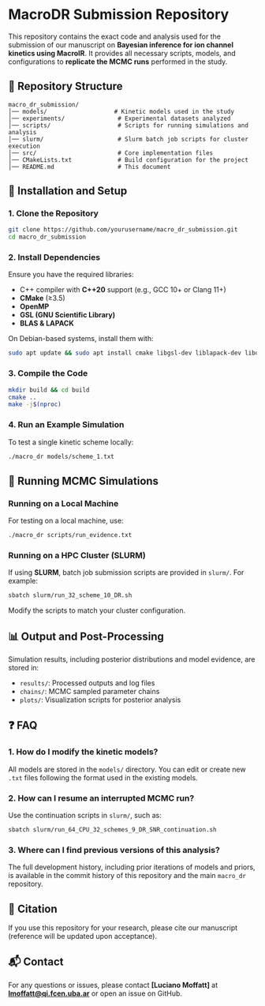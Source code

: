 # MacroDR Submission Repository

This repository contains the exact code and analysis used for the submission of our manuscript on **Bayesian inference for ion channel kinetics using MacroIR**. It provides all necessary scripts, models, and configurations to **replicate the MCMC runs** performed in the study.

## 📌 Repository Structure

```
macro_dr_submission/
│── models/                   # Kinetic models used in the study
│── experiments/               # Experimental datasets analyzed
│── scripts/                   # Scripts for running simulations and analysis
│── slurm/                     # Slurm batch job scripts for cluster execution
│── src/                       # Core implementation files
│── CMakeLists.txt             # Build configuration for the project
│── README.md                  # This document
```

## 🔧 Installation and Setup

### 1. Clone the Repository
```bash
git clone https://github.com/yourusername/macro_dr_submission.git
cd macro_dr_submission
```

### 2. Install Dependencies
Ensure you have the required libraries:
- C++ compiler with **C++20** support (e.g., GCC 10+ or Clang 11+)
- **CMake** (≥3.5)
- **OpenMP**
- **GSL (GNU Scientific Library)**
- **BLAS & LAPACK**

On Debian-based systems, install them with:
```bash
sudo apt update && sudo apt install cmake libgsl-dev liblapack-dev libopenblas-dev g++
```

### 3. Compile the Code
```bash
mkdir build && cd build
cmake ..
make -j$(nproc)
```

### 4. Run an Example Simulation
To test a single kinetic scheme locally:
```bash
./macro_dr models/scheme_1.txt
```

## 🚀 Running MCMC Simulations

### Running on a Local Machine
For testing on a local machine, use:
```bash
./macro_dr scripts/run_evidence.txt
```

### Running on a HPC Cluster (SLURM)
If using **SLURM**, batch job submission scripts are provided in `slurm/`. For example:
```bash
sbatch slurm/run_32_scheme_10_DR.sh
```
Modify the scripts to match your cluster configuration.

## 📊 Output and Post-Processing
Simulation results, including posterior distributions and model evidence, are stored in:
- `results/`: Processed outputs and log files
- `chains/`: MCMC sampled parameter chains
- `plots/`: Visualization scripts for posterior analysis

## ❓ FAQ

### 1. How do I modify the kinetic models?
All models are stored in the `models/` directory. You can edit or create new `.txt` files following the format used in the existing models.

### 2. How can I resume an interrupted MCMC run?
Use the continuation scripts in `slurm/`, such as:
```bash
sbatch slurm/run_64_CPU_32_schemes_9_DR_SNR_continuation.sh
```

### 3. Where can I find previous versions of this analysis?
The full development history, including prior iterations of models and priors, is available in the commit history of this repository and the main `macro_dr` repository.

## 📜 Citation
If you use this repository for your research, please cite our manuscript (reference will be updated upon acceptance).

## 📬 Contact
For any questions or issues, please contact **[Luciano Moffatt]** at **lmoffatt@qi.fcen.uba.ar** or open an issue on GitHub.
```
